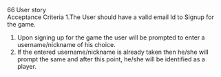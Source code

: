 66 User story <br>
Acceptance Criteria 
1.The User should have a valid email Id to Signup for the game. 
1. Upon signing up for the game the user will be prompted to enter a username/nickname of his choice.
1. If the entered username/nickname is already taken then he/she will prompt the same and after this point, he/she will be identified as a player.
